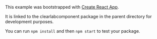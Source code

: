 This example was bootstrapped with [Create React App](https://github.com/facebook/create-react-app).

It is linked to the clearlabcomponent package in the parent directory for development purposes.

You can run `npm install` and then `npm start` to test your package.
